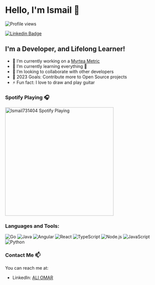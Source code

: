 # Hello, I'm Ismail 👋

![Profile views](https://gpvc.arturio.dev/Ismail731404)  

[![Linkedin Badge](https://img.shields.io/badge/-ismail731404-blue?style=flat-square&logo=Linkedin&logoColor=white&link=https://www.linkedin.com/in/ismail731404/)](https://www.linkedin.com/in/ismail-ali-omar-a63395185/) 

## I'm a Developer, and Lifelong Learner!

- 🔭 I’m currently working on a [Myrtea Metric](https://github.com/myrteametrics/myrtea-engine-api)
- 🌱 I’m currently learning everything 🤣
- 👯 I’m looking to collaborate with other developers
- 🥅 2023 Goals: Contribute more to Open Source projects
- ⚡ Fun fact: I love to draw and play guitar

### Spotify Playing 🎧

[<img src="https://open.spotify.com/user/d75rhss51bzwg6eccuquqrnyn" alt="Ismail731404 Spotify Playing" width="350" />](https://open.spotify.com/user/d75rhss51bzwg6eccuquqrnyn)

### Languages and Tools:

![Go](https://img.shields.io/badge/-Go-333333?style=flat&logo=go)
![Java](https://img.shields.io/badge/-Java-333333?style=flat&logo=java)
![Angular](https://img.shields.io/badge/-Angular-333333?style=flat&logo=angular)
![React](https://img.shields.io/badge/-React-333333?style=flat&logo=react)
![TypeScript](https://img.shields.io/badge/-TypeScript-333333?style=flat&logo=typescript)
![Node.js](https://img.shields.io/badge/-Node.js-333333?style=flat&logo=node.js)
![JavaScript](https://img.shields.io/badge/-JavaScript-333333?style=flat&logo=javascript)
![Python](https://img.shields.io/badge/-Python-333333?style=flat&logo=python)


<!-- ### Some of my favorite projects

- [Project 1](https://github.com/Ismail731404/project1)
- [Project 2](https://github.com/Ismail731404/project2)
- [Project 3](https://github.com/Ismail731404/project3) -->

<!-- ### :zap: GitHub Stats

![Ismail731404's GitHub stats](https://github-readme-stats.vercel.app/api?username=Ismail731404&show_icons=true&theme=radical) -->



### Contact Me 📫

You can reach me at:

- LinkedIn: [ALI OMAR](https://www.linkedin.com/in/ismail-ali-omar-a63395185/)
